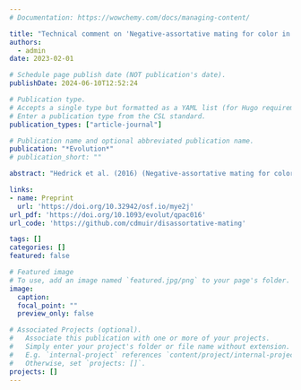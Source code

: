 ```yaml
---
# Documentation: https://wowchemy.com/docs/managing-content/

title: "Technical comment on 'Negative-assortative mating for color in wolves'"
authors: 
  - admin
date: 2023-02-01

# Schedule page publish date (NOT publication's date).
publishDate: 2024-06-10T12:52:24

# Publication type.
# Accepts a single type but formatted as a YAML list (for Hugo requirements).
# Enter a publication type from the CSL standard.
publication_types: ["article-journal"]

# Publication name and optional abbreviated publication name.
publication: "*Evolution*"
# publication_short: ""

abstract: "Hedrick et al. (2016) (Negative-assortative mating for color in wolves. Evolution, 70, 757–766) reported on “negative-assortative mating for color in wolves” from Yellowstone National Park, the "first documented case of significant negative-assortative mating in mammals." Here I report a logical inconsistency in their population genetic model that effectively imposes selection against some assortatively mating genotype. After pointing out this inconsistency, I derive new expressions for the frequency of different matings and the equilibrium allele frequencies. Compared to Hedrick et al. (2016) (Negative-assortative mating for color in wolves. Evolution, 70, 757–766), the system rapidly approaches an equilibrium based on observed levels of negative-assortative mating in this population. Hence, the revised model may strengthen the case that assortative mating can maintain polymorphism and provides logically consistent results to inform the study of nonrandom mating in other organisms."

links:
- name: Preprint
  url: 'https://doi.org/10.32942/osf.io/mye2j'
url_pdf: 'https://doi.org/10.1093/evolut/qpac016'
url_code: 'https://github.com/cdmuir/disassortative-mating'

tags: []
categories: []
featured: false

# Featured image
# To use, add an image named `featured.jpg/png` to your page's folder. 
image:
  caption: 
  focal_point: ""
  preview_only: false

# Associated Projects (optional).
#   Associate this publication with one or more of your projects.
#   Simply enter your project's folder or file name without extension.
#   E.g. `internal-project` references `content/project/internal-project/index.md`.
#   Otherwise, set `projects: []`.
projects: []
---
```

